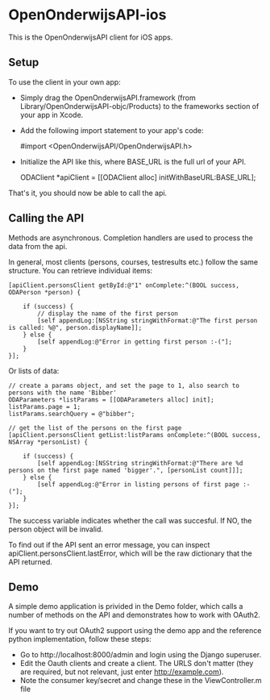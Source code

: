 OpenOnderwijsAPI-ios
====================

This is the OpenOnderwijsAPI client for iOS apps.

Setup
-----
To use the client in your own app:

* Simply drag the OpenOnderwijsAPI.framework (from Library/OpenOnderwijsAPI-objc/Products) to the frameworks section of your app in Xcode.
* Add the following import statement to your app's code:

    #import <OpenOnderwijsAPI/OpenOnderwijsAPI.h>

* Initialize the API like this, where BASE_URL is the full url of your API.

    ODAClient *apiClient = [[ODAClient alloc] initWithBaseURL:BASE_URL];

That's it, you should now be able to call the api.

Calling the API
---------------

Methods are asynchronous. Completion handlers are used to process the data from the api.

In general, most clients (persons, courses, testresults etc.) follow the same structure. You can retrieve individual items:

    [apiClient.personsClient getById:@"1" onComplete:^(BOOL success, ODAPerson *person) {
        
        if (success) {
            // display the name of the first person
            [self appendLog:[NSString stringWithFormat:@"The first person is called: %@", person.displayName]];
        } else {
            [self appendLog:@"Error in getting first person :-("];
        }
    }];
    
Or lists of data:

    // create a params object, and set the page to 1, also search to persons with the name 'Bibber'
    ODAParameters *listParams = [[ODAParameters alloc] init];
    listParams.page = 1;
    listParams.searchQuery = @"bibber";

    // get the list of the persons on the first page
    [apiClient.personsClient getList:listParams onComplete:^(BOOL success, NSArray *personList) {
     
        if (success) {
            [self appendLog:[NSString stringWithFormat:@"There are %d persons on the first page named 'bigger'.", [personList count]]];
        } else {
            [self appendLog:@"Error in listing persons of first page :-("];
        }
    }];


The success variable indicates whether the call was succesful. If NO, the person object will be invalid.

To find out if the API sent an error message, you can inspect apiClient.personsClient.lastError, which will be the raw dictionary that the API returned.

Demo
----
A simple demo application is privided in the Demo folder, which calls a number of methods on the API and demonstrates how to work with OAuth2.

If you want to try out OAuth2 support using the demo app and the reference python implementation, follow these steps:

* Go to http://localhost:8000/admin and login using the Django superuser.
* Edit the Oauth clients and create a client. The URLS don't matter (they are required, but not relevant, just enter http://example.com).
* Note the consumer key/secret and change these in the ViewController.m file
